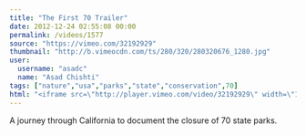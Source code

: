 ```yaml
---
title: "The First 70 Trailer"
date: 2012-12-24 02:55:08 00:00
permalink: /videos/1577
source: "https://vimeo.com/32192929"
thumbnail: "http://b.vimeocdn.com/ts/280/320/280320676_1280.jpg"
user:
  username: "asadc"
  name: "Asad Chishti"
tags: ["nature","usa","parks","state","conservation",70]
html: "<iframe src=\"http://player.vimeo.com/video/32192929\" width=\"1280\" height=\"720\" frameborder=\"0\" webkitAllowFullScreen mozallowfullscreen allowFullScreen></iframe>"
---
```


A journey through California to document the closure of 70 state parks.
